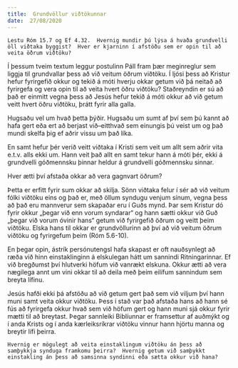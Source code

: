 ```yaml
---
title:  Grundvöllur viðtökunnar
date:  27/08/2020
---
```


`Lestu Róm 15.7 og Ef 4.32.  Hvernig mundir þú lýsa á hvaða grundvelli öll viðtaka byggist?  Hver er kjarninn í afstöðu sem er opin til að veita öðrum viðtöku?`

Í þessum tveim textum leggur postulinn Páll fram þær meginreglur sem liggja til grundvallar þess að við veitum öðrum viðtöku.  Í ljósi þess að  Kristur hefur fyrirgefið okkur og tekið á móti hverju okkar getum við þá neitað að fyrirgefa og vera opin til að veita hvert öðru viðtöku?  Staðreyndin er sú að það er einmitt vegna þess að Jesús hefur tekið á móti okkur að við getum veitt hvert öðru viðtöku, þrátt fyrir alla galla.

Hugsaðu vel um hvað þetta þýðir.  Hugsaðu um sumt af því sem þú kannt að hafa gert eða ert að berjast við–eitthvað sem einungis þú veist um og það mundi skelfa þig ef aðrir vissu um það líka.

En samt hefur þér verið veitt viðtaka í Kristi sem veit um allt sem aðrir vita e.t.v. alls ekki um. Hann veit það allt en samt tekur hann á móti þér, ekki á grundvelli góðmennsku þinnar heldur á grundvelli góðmennsku sinnar.

Hver ætti því afstaða okkar að vera gagnvart öðrum?

Þetta er erfitt fyrir sum okkar að skilja.  Sönn viðtaka felur í sér að við veitum fólki viðtöku eins og það er, með öllum syndugu venjum sínum, vegna þess að það eru mannverur sem skapaðar eru í Guðs mynd.  Þar sem Kristur dó fyrir okkur „þegar við enn vorum syndarar“ og hann sætti okkur við Guð „þegar við vorum óvinir hans“ getum við fyrirgefið öðrum og veitt þeim viðtöku.  Elska hans til okkar er grundvöllurinn að því að við veitum öðrum viðtöku og fyrirgefum þeim (Róm 5.6-10).

En þegar opin, ástrík persónutengsl hafa skapast er oft nauðsynlegt að ræða við hinn einstaklinginn á elskulegan hátt um sannindi Ritningarinnar.  Ef við bregðumst því hlutverki höfum við vanrækt elskuna.  Okkur ætti að vera nægilega annt um vini okkar til að deila með þeim eilífum sannindum sem breyta lífinu.

Jesús hafði ekki þá afstöðu að við getum gert það sem við viljum því hann muni samt veita okkur viðtöku.  Þess í stað var það afstaða hans að hann sé fús að fyrirgefa okkur hvað sem við höfum gert og hann muni sjá okkur fyrir mætti til að breytast.  Þegar sannleiki Biblíunnar er framsettur af auðmýkt og í anda Krists og í anda kærleiksríkrar viðtöku vinnur hann hjörtu manna og breytir lífi þeirra.

`Hvernig er mögulegt að veita einstaklingum viðtöku án þess að samþykkja synduga framkomu þeirra?  Hvernig getum við samþykkt einstakling án þess að samsinna syndinni eða sætta okkur við hana?`